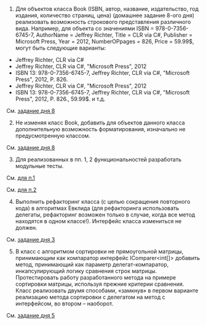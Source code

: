 1. Для объектов класса Book (ISBN, автор, название, издательство, год издания,
количество страниц, цена) (домашнее задание 8-ого дня)
реализовать возможность строкового представления различного вида.
Например, для объекта со значениями ISBN = 978-0-7356-6745-7, AuthorName
= Jeffrey Richter, Title = CLR via C#, Publisher = Microsoft Press, Year = 2012,
NumberOPpages = 826, Price = 59.99$, могут быть следующие варианты:
- Jeffrey Richter, CLR via C#
- Jeffrey Richter, CLR via C#, &quot;Microsoft Press&quot;, 2012
- ISBN 13: 978-0-7356-6745-7, Jeffrey Richter, CLR via C#, &quot;Microsoft Press&quot;,
2012, P. 826.
- Jeffrey Richter, CLR via C#, &quot;Microsoft Press&quot;, 2012
- ISBN 13: 978-0-7356-6745-7, Jeffrey Richter, CLR via C#, &quot;Microsoft Press&quot;,
2012, P. 826., 59.99$.
и т.д.

 См. [задание дня 8](https://github.com/valeria-epam/NET.W.2018.Krasovskaya.08/blob/master/BookListStorage/Book.cs)

2. Не изменяя класс Book, добавить для объектов данного класса дополнительную
возможность форматирования, изначально не предусмотренную классом.

 См. [задание дня 8](https://github.com/valeria-epam/NET.W.2018.Krasovskaya.08/blob/master/BookExtension/BookFormatExtension.cs)

3. Для реализованных в пп. 1, 2 функциональностей разработать модульные тесты.

См. [для п.1](https://github.com/valeria-epam/NET.W.2018.Krasovskaya.08/blob/master/Book.Tests/BookTest.cs)

См. [для п.2](https://github.com/valeria-epam/NET.W.2018.Krasovskaya.08/blob/master/BookExtension.Tests/BookFormatExtensionTests.cs)

4. Выполнить рефакторинг класса (с целью сокращения повторного кода) в алгоритмах
Евклида (для рефакторинга использовать делегаты, рефакторинг возможен только в
случае, когда все метод находятся в одном классе!). Интерфейс класса измениться не
должен.

См. [задание дня 3](https://github.com/valeria-epam/NET.W.2018.Krasovskaya.03/blob/master/FindGCD/GCD.cs)

5. В класс с алгоритмом сортировки не прямоугольной матрицы, принимающим как
компаратор интерфейс IComparer&lt;int[]&gt; добавить метод, принимающий как параметр
делегат-компаратор, инкапсулирующий логику сравнения строк матрицы.
Протестировать работу разработанного метода на примере сортировки матрицы,
используя прежние критерии сравнения. Класс реализовать двумя способами,
«замкнув» в первом варианте реализацию метода сортировки с делегатом на метод с
интерфейсом, во втором – наоборот.

См. [задание дня 5](https://github.com/valeria-epam/NET.W.2018.Krasovskaya.05/tree/master/BubbleSort)
